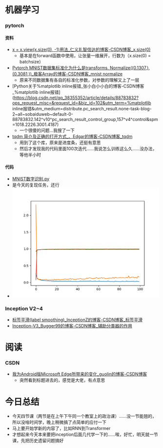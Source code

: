# 机器学习

### pytorch

#### 资料

- [x = x.view(x.size(0), -1)用法_仁义礼智信达的博客-CSDN博客_x.size(0)](https://blog.csdn.net/qq_36201400/article/details/108738463) 
  - 基本是在forward函数中使用，让张量一维展开，行数为（x.size(0) = batchsize） 
- [Pytorch MNIST数据集标准化为什么是transforms. Normalize((0.1307,), (0.3081,))_极客Array的博客-CSDN博客_mnist normalize](https://blog.csdn.net/Harpoon_fly/article/details/84987589)
  - 原来不同数据集有各自的标准化参数，对参数的理解又上了一层
- [Python关于%matplotlib inline报错_张小白小小白的博客-CSDN博客_%matplotlib inline报错](https://blog.csdn.net/qq_38355352/article/details/88783832?ops_request_misc=&request_id=&biz_id=102&utm_term=%matplotlib inline报错&utm_medium=distribute.pc_search_result.none-task-blog-2~all~sobaiduweb~default-0-88783832.142^v10^pc_search_result_control_group,157^v4^control&spm=1018.2226.3001.4187)
  - 一个很傻的问题…我搜了一下
- [tqdm 简介及正确的打开方式_、Edgar的博客-CSDN博客_tqdm](https://blog.csdn.net/weixin_44676081/article/details/104834371?ops_request_misc=%7B%22request%5Fid%22%3A%22165278710916781432915309%22%2C%22scm%22%3A%2220140713.130102334..%22%7D&request_id=165278710916781432915309&biz_id=0&utm_medium=distribute.pc_search_result.none-task-blog-2~all~top_positive~default-2-104834371-null-null.142^v10^pc_search_result_control_group,157^v4^control&utm_term=tqdm&spm=1018.2226.3001.4187)
  - 用到了这个库，原来是进度条，还挺有意思
  - 然后才发现我的代码里面100次迭代……我说怎么训练这么久……没办法，等他半小时


#### 代码

-  [MNIST数字识别.py](MNIST数字识别.py) 
  - 是今天的复现任务，还行
  - ![image-20220517212938205](https://raw.githubusercontent.com/amazing-fish/study-notes/main/%E4%BA%94%E6%9C%88/image-20220517212938205.png)

### Inception V2~4

- [标签平滑(label smoothing)_InceptionZ的博客-CSDN博客_标签平滑](https://blog.csdn.net/weixin_44441131/article/details/106436808?ops_request_misc=%7B%22request%5Fid%22%3A%22165279097116782395346980%22%2C%22scm%22%3A%2220140713.130102334..%22%7D&request_id=165279097116782395346980&biz_id=0&utm_medium=distribute.pc_search_result.none-task-blog-2~all~top_click~default-1-106436808-null-null.142^v10^pc_search_result_control_group,157^v4^control&utm_term=标签平滑&spm=1018.2226.3001.4187) 
- [Inception-V3_Bugger99的博客-CSDN博客_辅助分类器的作用](https://blog.csdn.net/qq_42044264/article/details/115868814?ops_request_misc=&request_id=&biz_id=102&utm_term=inception非对称卷积&utm_medium=distribute.pc_search_result.none-task-blog-2~all~sobaiduweb~default-1-115868814.142^v10^pc_search_result_control_group,157^v4^control&spm=1018.2226.3001.4187) 

# 阅读

### CSDN

- [我为Android版Microsoft Edge所带来的变化_guolin的博客-CSDN博客](https://blog.csdn.net/guolin_blog/article/details/124769285?spm=1000.2115.3001.5927)
  - 突然看到标题进去的，感觉是大佬，有点意思

# 今日总结

- 今天四节课（两节是在上午下午同一个教室上的政治课）……没一节能翘的，所以没啥时间学，晚上稍微搞了点简单的应付一下
- 马上要开始学新的内容了，比如RNN到Transformer
- 才想起来今天本来要把inception后面几代学一下的……唉，好忙，明天就一节课，先把历史遗留问题搞好